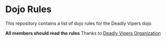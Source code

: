 Dojo Rules
==========

This repository contains a list of dojo rules for the Deadly Vipers dojo

**All members should read the rules**
Thanks to [Deadly Vipers Organization](https://github.com/deadlyvipers)
